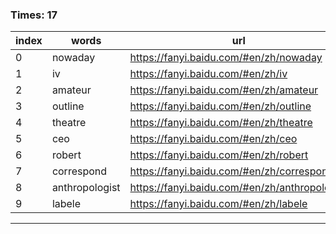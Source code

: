 ### Times: 17
| index | words | url |
| ------------ | ------------ | ------------ |
| 0| nowaday | https://fanyi.baidu.com/#en/zh/nowaday |
| 1| iv | https://fanyi.baidu.com/#en/zh/iv |
| 2| amateur | https://fanyi.baidu.com/#en/zh/amateur |
| 3| outline | https://fanyi.baidu.com/#en/zh/outline |
| 4| theatre | https://fanyi.baidu.com/#en/zh/theatre |
| 5| ceo | https://fanyi.baidu.com/#en/zh/ceo |
| 6| robert | https://fanyi.baidu.com/#en/zh/robert |
| 7| correspond | https://fanyi.baidu.com/#en/zh/correspond |
| 8| anthropologist | https://fanyi.baidu.com/#en/zh/anthropologist |
| 9| labele | https://fanyi.baidu.com/#en/zh/labele |




------------
